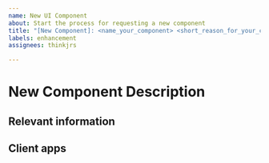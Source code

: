 ```yaml
---
name: New UI Component
about: Start the process for requesting a new component 
title: "[New Component]: <name_your_component> <short_reason_for_your_component>"
labels: enhancement
assignees: thinkjrs

---
```

# New Component Description 
<!--Add a description to specify a new component below outlining component uses, any photos, and possible client interaction issues.-->

## Relevant information
<!-- If your component idea contains anything unique or special, discuss it here in a few sentences or bullet points.-->

## Client apps 
<!--List all the apps you see this component being used in and their particular use cases. E.g. in Fan.Booster a "line graph" component is used in client pages.-->
